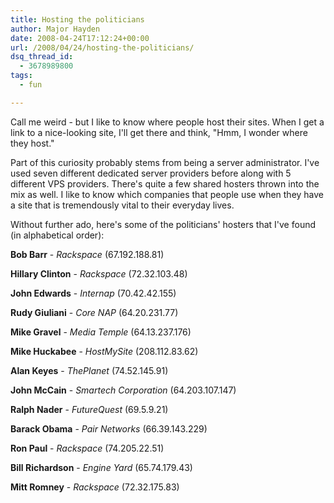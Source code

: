 ```yaml
---
title: Hosting the politicians
author: Major Hayden
date: 2008-04-24T17:12:24+00:00
url: /2008/04/24/hosting-the-politicians/
dsq_thread_id:
  - 3678989800
tags:
  - fun

---
```

Call me weird - but I like to know where people host their sites. When I get a link to a nice-looking site, I'll get there and think, "Hmm, I wonder where they host."

Part of this curiosity probably stems from being a server administrator. I've used seven different dedicated server providers before along with 5 different VPS providers. There's quite a few shared hosters thrown into the mix as well. I like to know which companies that people use when they have a site that is tremendously vital to their everyday lives.

Without further ado, here's some of the politicians' hosters that I've found (in alphabetical order):

**Bob Barr** - _Rackspace_ (67.192.188.81)

**Hillary Clinton** - _Rackspace_ (72.32.103.48)

**John Edwards** - _Internap_ (70.42.42.155)

**Rudy Giuliani** - _Core NAP_ (64.20.231.77)

**Mike Gravel** - _Media Temple_ (64.13.237.176)

**Mike Huckabee** - _HostMySite_ (208.112.83.62)

**Alan Keyes** - _ThePlanet_ (74.52.145.91)

**John McCain** - _Smartech Corporation_ (64.203.107.147)

**Ralph Nader** - _FutureQuest_ (69.5.9.21)

**Barack Obama** - _Pair Networks_ (66.39.143.229)

**Ron Paul** - _Rackspace_ (74.205.22.51)

**Bill Richardson** - _Engine Yard_ (65.74.179.43)

**Mitt Romney** - _Rackspace_ (72.32.175.83)
